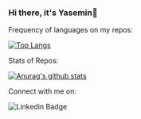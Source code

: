 ### Hi there, it's Yasemin👋

Frequency of languages on my repos:

[![Top Langs](https://github-readme-stats.vercel.app/api/top-langs/?username=YaseminGokberk)](https://github.com/YaseminGokberk/github-readme-stats)

Stats of Repos:

[![Anurag's github stats](https://github-readme-stats.vercel.app/api?username=YaseminGokberk)](https://github.com/YaseminGokberk/github-readme-stats)


Connect with me on:

![Linkedin Badge](https://img.shields.io/badge/-Linkedin-blue?style=flat&logo=Linkedin&logoColor=white&link=https://www.linkedin.com/in/yasemin-gokberk)
<!--
**YaseminGokberk/YaseminGokberk** is a ✨ _special_ ✨ repository because its `README.md` (this file) appears on your GitHub profile.



